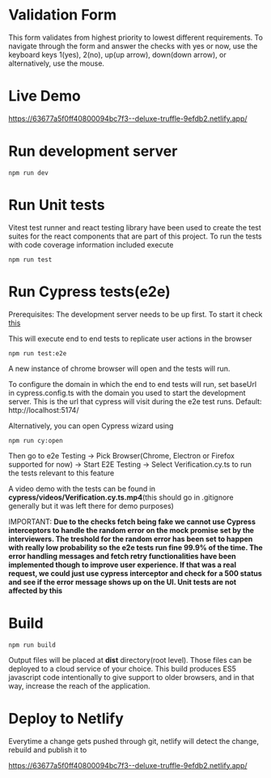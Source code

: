 # Validation Form

This form validates from highest priority to lowest different requirements. To navigate through the form and answer the checks with yes or now, use the keyboard keys 1(yes), 2(no), up(up arrow), down(down arrow), or alternatively, use the mouse.
# Live Demo

https://63677a5f0ff40800094bc7f3--deluxe-truffle-9efdb2.netlify.app/

# Run development server

```
npm run dev
```

# Run Unit tests
Vitest test runner and react testing library have been used to create the test suites for the react components that are part of this project. To run the tests with code coverage information included execute 

```
npm run test
```

# Run Cypress tests(e2e)

Prerequisites: The development server needs to be up first. To start it check [this](#run-development-server)

This will execute end to end tests to replicate user actions in the browser

```
npm run test:e2e
```
A new instance of chrome browser will open and the tests will run. 

To configure the domain in which the end to end tests will run, set baseUrl in cypress.config.ts with the domain you used to start the development server. This is the url that cypress will visit during the e2e test runs. Default: http://localhost:5174/

Alternatively, you can open Cypress wizard using

```
npm run cy:open
```

Then go to e2e Testing -> Pick Browser(Chrome, Electron or Firefox supported for now) -> Start E2E Testing -> Select Verification.cy.ts to run the tests relevant to this feature

A video demo with the tests can be found in **cypress/videos/Verification.cy.ts.mp4**(this should go in .gitignore generally but it was left there for demo purposes)

IMPORTANT: **Due to the checks fetch being fake we cannot use Cypress interceptors to handle the random error on the mock promise set by the interviewers. The treshold for the random error has been set to happen with really low probability so the e2e tests run fine 99.9% of the time. The error handling messages and fetch retry functionalities have been implemented though to improve user experience. If that was a real request, we could just use cypress interceptor and check for a 500 status and see if the error message shows up on the UI. Unit tests are not affected by this**

# Build

```
npm run build
```

Output files will be placed at **dist** directory(root level). Those files can be deployed to a cloud service of your choice. This build produces ES5 javascript code intentionally to give support to older browsers, and in that way, increase the reach of the application.

# Deploy to Netlify

Everytime a change gets pushed through git, netlify will detect the change, rebuild and publish it to 

https://63677a5f0ff40800094bc7f3--deluxe-truffle-9efdb2.netlify.app/
